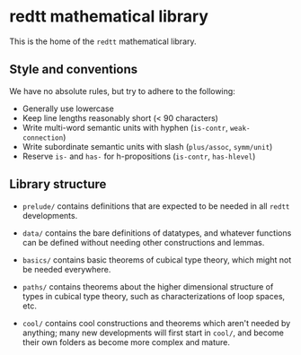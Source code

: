 redtt mathematical library
=============

This is the home of the `redtt` mathematical library.


Style and conventions
---------------------

We have no absolute rules, but try to adhere to the following:

- Generally use lowercase
- Keep line lengths reasonably short (< 90 characters)
- Write multi-word semantic units with hyphen (`is-contr`, `weak-connection`)
- Write subordinate semantic units with slash (`plus/assoc`, `symm/unit`)
- Reserve `is-` and `has-` for h-propositions (`is-contr`, `has-hlevel`)

Library structure
-----------------

- `prelude/` contains definitions that are expected to be needed in all `redtt`
  developments.

- `data/` contains the bare definitions of datatypes, and whatever functions can
  be defined without needing other constructions and lemmas.

- `basics/` contains basic theorems of cubical type theory, which might not be
  needed everywhere.

- `paths/` contains theorems about the higher dimensional structure of types in
  cubical type theory, such as characterizations of loop spaces, etc.

- `cool/` contains cool constructions and theorems which aren't needed by anything;
  many new developments will first start in `cool/`, and become their own folders as
  become more complex and mature.
